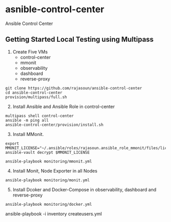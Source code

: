 # asnible-control-center
Ansible Control Center

## Getting Started Local Testing using Multipass

1. Create Five VMs 
    * control-center
    * mmonit
    * observability
    * dashboard
    * reverse-proxy

```
git clone https://github.com/rajasoun/ansible-control-center
cd ansible-control-center
provision/multipass/full.sh
```

2. Install Ansible and Ansible Role in control-center 

```
multipass shell control-center
ansible -m ping all
ansible-control-center/provision/install.sh
```

3. Install MMonit. 
```
export MMONIT_LICENSE="~/.ansible/roles/rajasoun.ansible_role_mmonit/files/license.yml"
ansible-vault decrypt $MMONIT_LICENSE

ansible-playbook monitoring/mmonit.yml
```

4. Install Monit, Node Exporter in all Nodes 
```
ansible-playbook monitoring/monit.yml
```

5. Install Dcoker and Docker-Compose in observability, dashboard and reverse-proxy

```
ansible-playbook monitoring/docker.yml
```


ansible-playbook -i inventory createusers.yml